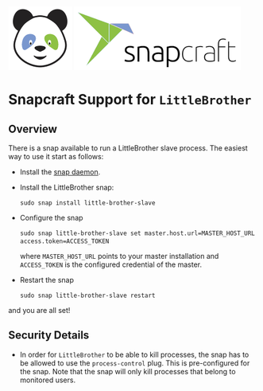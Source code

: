 ![LittleBrother-Logo](doc/icon-baby-panda-128x128.png)
![Snapcraft-Logo](doc/snapcraft-logo-128x128.png)

# Snapcraft Support for `LittleBrother`

## Overview

There is a snap available to run a LittleBrother slave process. The easiest way to use it start as follows:
 
* Install the [snap daemon](https://snapcraft.io/docs/installing-snapd).    

* Install the LittleBrother snap:

      sudo snap install little-brother-slave

* Configure the snap

      sudo snap little-brother-slave set master.host.url=MASTER_HOST_URL access.token=ACCESS_TOKEN
 
  where `MASTER_HOST_URL` points to your master installation and `ACCESS_TOKEN` is the configured credential of
  the master.

* Restart the snap

      sudo snap little-brother-slave restart

and you are all set!

## Security Details

* In order for `LittleBrother` to be able to kill processes, the snap has to be allowed to use the 
  `process-control` plug. This is pre-configured for the snap. Note that the snap will only kill processes that 
  belong to monitored users.
